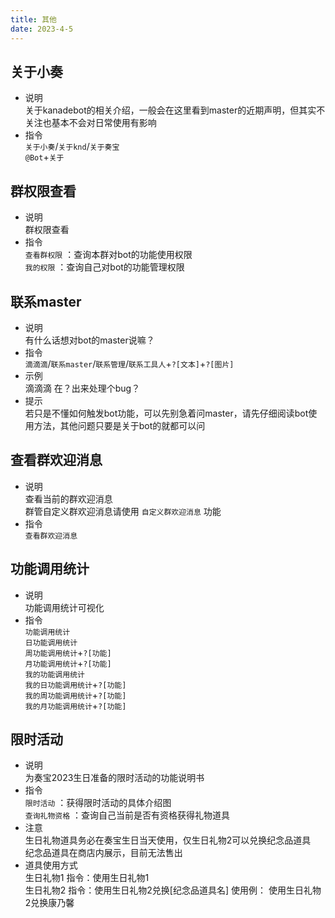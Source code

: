 ```yaml
---
title: 其他
date: 2023-4-5
---
```

## 关于小奏
* 说明  
    关于kanadebot的相关介绍，一般会在这里看到master的近期声明，但其实不关注也基本不会对日常使用有影响  
* 指令  
    `关于小奏`/`关于knd`/`关于奏宝`  
    `@Bot`+`关于`
## 群权限查看
* 说明  
    群权限查看  
* 指令  
    `查看群权限` ：查询本群对bot的功能使用权限  
    `我的权限` ：查询自己对bot的功能管理权限  
## 联系master
* 说明  
    有什么话想对bot的master说嘛？  
* 指令  
    `滴滴滴`/`联系master`/`联系管理`/`联系工具人`+`?[文本]`+`?[图片]`  
* 示例  
    滴滴滴 在？出来处理个bug？  
* 提示  
    若只是不懂如何触发bot功能，可以先别急着问master，请先仔细阅读bot使用方法，其他问题只要是关于bot的就都可以问  
## 查看群欢迎消息  
* 说明  
    查看当前的群欢迎消息  
    群管自定义群欢迎消息请使用 `自定义群欢迎消息` 功能  
* 指令  
    `查看群欢迎消息`  
## 功能调用统计  
* 说明  
    功能调用统计可视化  
* 指令  
    `功能调用统计`  
    `日功能调用统计`  
    `周功能调用统计`+`?[功能]`  
    `月功能调用统计`+`?[功能]`   
    `我的功能调用统计`  
    `我的日功能调用统计`+`?[功能]`  
    `我的周功能调用统计`+`?[功能]`  
    `我的月功能调用统计`+`?[功能]`  
## 限时活动
* 说明  
    为奏宝2023生日准备的限时活动的功能说明书  
* 指令  
    `限时活动` ：获得限时活动的具体介绍图  
    `查询礼物资格` ：查询自己当前是否有资格获得礼物道具  
* 注意  
    生日礼物道具务必在奏宝生日当天使用，仅生日礼物2可以兑换纪念品道具  
    纪念品道具在商店内展示，目前无法售出  
* 道具使用方式  
    生日礼物1 指令：使用生日礼物1  
    生日礼物2 指令：使用生日礼物2兑换\[纪念品道具名] 使用例： 使用生日礼物2兑换康乃馨 